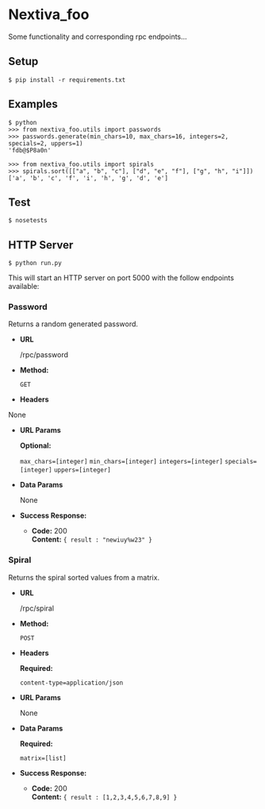# Nextiva_foo

Some functionality and corresponding rpc endpoints...


## Setup

    $ pip install -r requirements.txt


## Examples

    $ python
    >>> from nextiva_foo.utils import passwords
    >>> passwords.generate(min_chars=10, max_chars=16, integers=2, specials=2, uppers=1)
    'fdb@$P8a0n'

    >>> from nextiva_foo.utils import spirals
    >>> spirals.sort([["a", "b", "c"], ["d", "e", "f"], ["g", "h", "i"]])
    ['a', 'b', 'c', 'f', 'i', 'h', 'g', 'd', 'e']

    
## Test

    $ nosetests


## HTTP Server

    $ python run.py
    
This will start an HTTP server on port 5000 with the follow endpoints available:


### Password

  Returns a random generated password.

* **URL**

  /rpc/password

* **Method:**

  `GET`

*  **Headers**

  None
  
*  **URL Params**

   **Optional:**
 
   `max_chars=[integer]`
   `min_chars=[integer]`
   `integers=[integer]`
   `specials=[integer]`
   `uppers=[integer]`

* **Data Params**

  None

* **Success Response:**

  * **Code:** 200 <br />
    **Content:** `{ result : "newiuy%w23" }`


### Spiral

  Returns the spiral sorted values from a matrix.

* **URL**

  /rpc/spiral

* **Method:**

  `POST`

*  **Headers**

   **Required:**

   `content-type=application/json`

  
*  **URL Params**

   None

* **Data Params**

   **Required:**
 
   `matrix=[list]`

* **Success Response:**

  * **Code:** 200 <br />
    **Content:** `{ result : [1,2,3,4,5,6,7,8,9] }`
